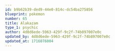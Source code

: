 ```yaml
---
id: b9b62b39-ded9-44e0-814c-dc54ba275856
blueprint: pokemon
number: 65
title: Alakazam
type_1: psychic
author: 4d8d6ede-5963-429f-9c2f-74b897007e0c
updated_by: 4d8d6ede-5963-429f-9c2f-74b897007e0c
updated_at: 1716076004
---
```

